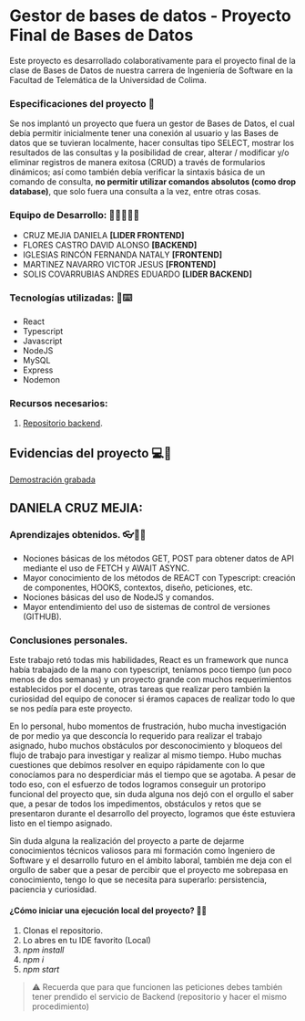 
# Gestor de bases de datos - Proyecto Final de Bases de Datos 
Este proyecto es desarrollado colaborativamente para el proyecto final de la clase de Bases de Datos de nuestra carrera de Ingeniería de Software en la Facultad de Telemática de la Universidad de Colima. 

### Especificaciones del proyecto 📄
Se nos implantó un proyecto que fuera un gestor de Bases de Datos, el cual debía permitir inicialmente tener una conexión al usuario y las Bases de datos que se tuvieran localmente, hacer consultas tipo SELECT, mostrar los resultados de las consultas y la posibilidad de crear, alterar / modificar y/o eliminar registros de manera exitosa (CRUD) a través de formularios dinámicos; así como también debía verificar la sintaxis básica de un comando de consulta, **no permitir utilizar comandos absolutos (como drop database)**, que solo fuera una consulta a la vez, entre otras cosas.

### Equipo de Desarrollo: 👥🫱🏼‍🫲🏽
 - CRUZ MEJIA DANIELA               **[LIDER FRONTEND]**
 - FLORES CASTRO DAVID ALONSO       **[BACKEND]**
 - IGLESIAS RINCÓN FERNANDA NATALY  **[FRONTEND]**
 - MARTINEZ NAVARRO VICTOR JESUS    **[FRONTEND]**
 - SOLIS COVARRUBIAS ANDRES EDUARDO **[LIDER BACKEND]**
 
### Tecnologías utilizadas: 🚀⌨️
 * React
 * Typescript
 * Javascript
 * NodeJS
 * MySQL
 * Express
 * Nodemon

### Recursos necesarios:
1. [Repositorio backend](https://github.com/AndresS0421/mysql-webapp-api).

## Evidencias del proyecto 💻👾
[Demostración grabada](https://youtu.be/HeD-0_-FBnw)

## DANIELA CRUZ MEJIA:
### Aprendizajes obtenidos. 👓👏🏼
- Nociones básicas de los métodos GET, POST para obtener datos de API mediante el uso de FETCH y AWAIT ASYNC.
- Mayor conocimiento de los métodos de REACT con Typescript: creación de componentes, HOOKS, contextos, diseño, peticiones, etc.
- Nociones básicas del uso de NodeJS y comandos.
- Mayor entendimiento del uso de sistemas de control de versiones (GITHUB).
### Conclusiones personales.
Este trabajo retó todas mis habilidades, React es un framework que nunca había trabajado de la mano con typescript, teníamos poco tiempo (un poco menos de dos semanas) y un proyecto grande con muchos requerimientos establecidos por el docente, otras tareas que realizar pero también la curiosidad del equipo de conocer si éramos capaces de realizar todo lo que se nos pedía para este proyecto. 

En lo personal, hubo momentos de frustración, hubo mucha investigación de por medio ya que desconcía lo requerido para realizar el trabajo asignado, hubo muchos obstáculos por desconocimiento y bloqueos del flujo de trabajo para investigar y realizar al mismo tiempo. Hubo muchas cuestiones que debímos resolver en equipo rápidamente con lo que conocíamos para no desperdiciar más el tiempo que se agotaba.
A pesar de todo eso, con el esfuerzo de todos logramos conseguir un protoripo funcional del proyecto que, sin duda alguna nos dejó con el orgullo el saber que, a pesar de todos los impedimentos, obstáculos y retos que se presentaron durante el desarrollo del proyecto, logramos que éste estuviera listo en el tiempo asignado.

Sin duda alguna la realización del proyecto a parte de dejarme conocimientos técnicos valiosos para mi formación como Ingeniero de Software y el desarrollo futuro en el ámbito laboral, también me deja con el orgullo de saber que a pesar de percibir que el proyecto me sobrepasa en conocimiento, tengo lo que se necesita para superarlo: persistencia, paciencia y curiosidad.

  
#### ¿Cómo iniciar una ejecución local del proyecto? 🧑‍💻
1. Clonas el repositorio.
2. Lo abres en tu IDE favorito (Local)
3. *npm install*
4. *npm i*
5. *npm start*
> ⚠️ Recuerda que para que funcionen las peticiones debes también tener prendido el servicio de Backend (repositorio y hacer el mismo procedimiento)
